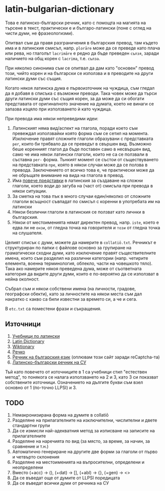 # latin-bulgarian-dictionary

Това е латинско-български речник, като с помощта на магията на търсене в текст, практически е и българо-латински (поне с оглед на чисти думи, не фразеологизми). 

Опитвал съм да правя разграничения в българския превод, там където има и в латинския смисъл, напр. `plorāre` може да се преведе като плача или рева, но глаголът `lacrimāre` е редно да бъде преведен `сълзя`, заради наличието на общ корен с `lacrima`, т.е. `сълза`.

При няколко синонима съм се опитвал да дам като "основен" превод този, чийто корен и на български се използва и в преводите на други латински думи със същия.

Когато някоя латинска дума е първоизточник на чуждица, съм гледал да я добавя в списъка с възможни преводи. Така човек може да търси други латински думи със същия корен, за да може да си обогати представата от оригиналното значение на думата, което не винаги се запазва изцяло при използването ѝ като чуждица. 

При превода има някои непреведими идеи:
1. Латинският няма вид/аспект на глагола, поради което съм превеждал използвайки която форма съм се сетил на момента. Изключение правят сложните глаголи образувани с представката `per`, които би трябвало да се преведът в свършен вид. Възможно беше коренният глагол да бъде поставен само в несвършен вид, само че има някои латински глаголи, които не са се ползвали в съставна `per-` форма. Тънкият момент се състои от съществуването на представката `пре`, която в някои случаи може да се ползва в превода. Заключението от всичко това е, че практически може да не обръщате внимание на вида на глагола в превод.  
2. Има [повече представки](https://github.com/kaloan/text/blob/master/latin/complex-verb-prefixes.txt) в латинския за създаване на сложни глаголи, което води до загуба на (част от) смисъла при превода в някои ситуации.
3. За сметка на това пък в много случаи един/няколко от сложните глаголи всъщност съвпадат по смисъл с коренни в употребата им на латински 
4. Някои безлични глаголи в латинския се ползват като личнки в българския.
5. Някои от местоименията нямат директен превод, напр. `iste`, което е едва ли не `онзи`, от гледна точка на говорителя и `този` от гледна точка на слушателя.

Целият списък с думи, можете да намерите в `collatiō.txt`. 
Речникът е структуриран по папки с файлове основно за групиране на граматически сходни думи, като изключение правят съществителните имена, които съм разделил на различни категории (напр. четирите елемента, военна терминология, облекло, части на човешкото тяло). Така ако намерите някоя преведена дума, може от съответната категория да видите други думи, които е по-вероятно да се използват в нейна околност.

Събрал съм и някои собствени имена (на личности, градове, географски обекти), като за личностите на някои места съм дал накратко с какво са били известни за времето си, а че и сега.

В `etc.txt` са поместени фрази и съкращения.

## Източници

1. [Учебници по латински](https://github.com/kaloan/text/blob/master/latin/reading-list.md)
2. [Latin Dictionary](https://www.online-latin-dictionary.com/)
3. [Wiktionary](https://en.wiktionary.org/)
4. [Речко](https://rechnik.chitanka.info/)
5. [Речник на българския език](https://ibl.bas.bg/rbe/) (оплювам този сайт заради reCaptcha-та)
6. [Латинско-български речник на СУ](https://latino.epistone.net/index)

Тъй като повечето от източниците в 1 са учебници стил "естествен метод", то понякога се налага използването на 2 и 3, като 3 си показват собствените източници.
Означението на дългите букви съм взел основно от 1 (по-точно LLPSI) и 3.

## TODO

1. Немакронизирана форма на думите в collatiō
2. Разделяне на прилагателните на изключителни, числителни и двете стандартни групи
3. Да се измисли най-адекватния метод за изписване на записите на прилагателните
4. Разделяне на наречията по вид (за място, за време, за начин, за сравнение и т.н.)
5. Автоматично генериране на другите две форми за глаголи от първо и четвърто склонения
6. Разделяне на местоименията на въпросителни, определени и неопределени
7. Вместо (+acc) -> (), (+dat) -> [], (+abl) -> {}, (+gen) -> <>
8. Да се въведат още от думите от LLPSI поредицата
9. Да се въведат всички думи от речника на СУ
